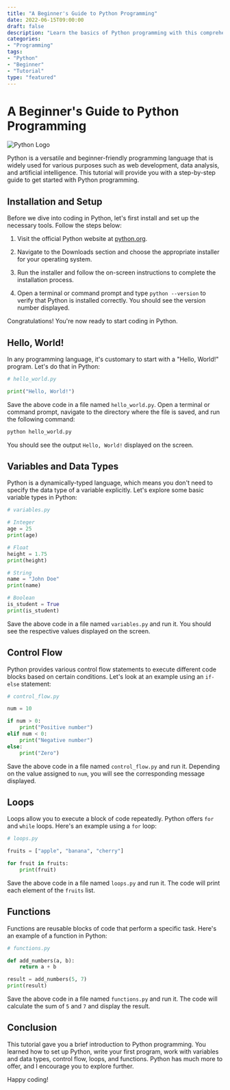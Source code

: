 ```yaml
--- 
title: "A Beginner's Guide to Python Programming"
date: 2022-06-15T09:00:00 
draft: false 
description: "Learn the basics of Python programming with this comprehensive tutorial."
categories: 
- "Programming"
tags: 
- "Python"
- "Beginner"
- "Tutorial"
type: "featured" 
--- 
```


# A Beginner's Guide to Python Programming

![Python Logo](https://www.python.org/static/community_logos/python-logo.png)

Python is a versatile and beginner-friendly programming language that is widely used for various purposes such as web development, data analysis, and artificial intelligence. This tutorial will provide you with a step-by-step guide to get started with Python programming.

## Installation and Setup

Before we dive into coding in Python, let's first install and set up the necessary tools. Follow the steps below:

1. Visit the official Python website at [python.org](https://www.python.org).

2. Navigate to the Downloads section and choose the appropriate installer for your operating system.

3. Run the installer and follow the on-screen instructions to complete the installation process.

4. Open a terminal or command prompt and type `python --version` to verify that Python is installed correctly. You should see the version number displayed.

Congratulations! You're now ready to start coding in Python.

## Hello, World!

In any programming language, it's customary to start with a "Hello, World!" program. Let's do that in Python:

```python
# hello_world.py

print("Hello, World!")
```

Save the above code in a file named `hello_world.py`. Open a terminal or command prompt, navigate to the directory where the file is saved, and run the following command:

```bash
python hello_world.py
```

You should see the output `Hello, World!` displayed on the screen.

## Variables and Data Types

Python is a dynamically-typed language, which means you don't need to specify the data type of a variable explicitly. Let's explore some basic variable types in Python:

```python
# variables.py

# Integer
age = 25
print(age)

# Float
height = 1.75
print(height)

# String
name = "John Doe"
print(name)

# Boolean
is_student = True
print(is_student)
```

Save the above code in a file named `variables.py` and run it. You should see the respective values displayed on the screen.

## Control Flow

Python provides various control flow statements to execute different code blocks based on certain conditions. Let's look at an example using an `if-else` statement:

```python
# control_flow.py

num = 10

if num > 0:
    print("Positive number")
elif num < 0:
    print("Negative number")
else:
    print("Zero")
```

Save the above code in a file named `control_flow.py` and run it. Depending on the value assigned to `num`, you will see the corresponding message displayed.

## Loops

Loops allow you to execute a block of code repeatedly. Python offers `for` and `while` loops. Here's an example using a `for` loop:

```python
# loops.py

fruits = ["apple", "banana", "cherry"]

for fruit in fruits:
    print(fruit)
```

Save the above code in a file named `loops.py` and run it. The code will print each element of the `fruits` list.

## Functions

Functions are reusable blocks of code that perform a specific task. Here's an example of a function in Python:

```python
# functions.py

def add_numbers(a, b):
    return a + b

result = add_numbers(5, 7)
print(result)
```

Save the above code in a file named `functions.py` and run it. The code will calculate the sum of `5` and `7` and display the result.

## Conclusion

This tutorial gave you a brief introduction to Python programming. You learned how to set up Python, write your first program, work with variables and data types, control flow, loops, and functions. Python has much more to offer, and I encourage you to explore further.

Happy coding!
